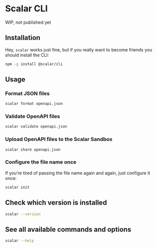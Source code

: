 # Scalar CLI

WIP, not published yet

## Installation

Hey, `scalar` works just fine, but if you really want to become friends you should install the CLI:

```bash
npm -g install @scalar/cli
```

## Usage

### Format JSON files

```bash
scalar format openapi.json
```

### Validate OpenAPI files

```bash
scalar validate openapi.json
```

### Upload OpenAPI files to the Scalar Sandbox

```bash
scalar share openapi.json
```

### Configure the file name once

If you’re tired of passing the file name again and again, just configure it once:

```bash
scalar init
```

## Check which version is installed

```bash
scalar --version
```

## See all available commands and options

```bash
scalar --help
```